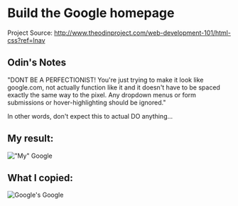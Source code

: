 # Build the Google homepage

Project Source: http://www.theodinproject.com/web-development-101/html-css?ref=lnav

## Odin's Notes

"DONT BE A PERFECTIONIST! You're just trying to make it look like google.com, not actually function like it and it doesn't have to be spaced exactly the same way to the pixel. Any dropdown menus or form submissions or hover-highlighting should be ignored."

In other words, don't expect this to actual DO anything...

## My result:

!["My" Google](https://github.com/craftykate/odin-project/blob/master/google_homepage/img/mine.jpg)

## What I copied:

![Google's Google](https://github.com/craftykate/odin-project/blob/master/google_homepage/img/theirs.jpg)